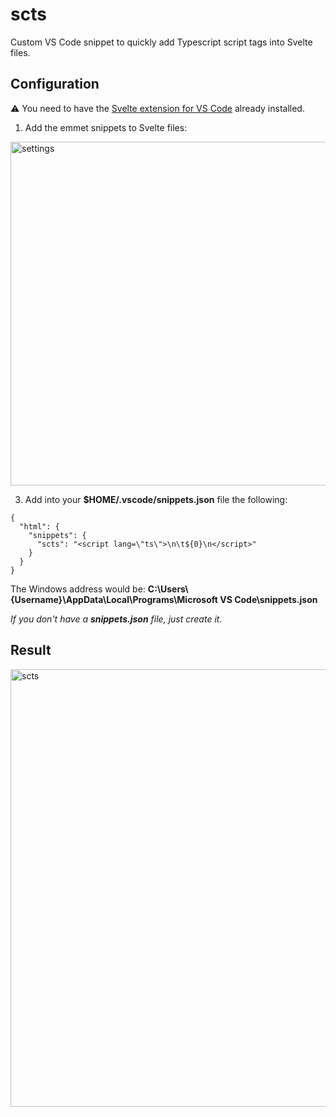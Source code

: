 # scts

Custom VS Code snippet to quickly add Typescript script tags into Svelte files.

## Configuration

⚠ You need to have the [Svelte extension for VS Code](https://marketplace.visualstudio.com/items?itemName=svelte.svelte-vscode) already installed.

1. Add the emmet snippets to Svelte files:
   
<img src="https://i.ibb.co/pW8tjGm/settings.png" alt="settings" width="550">

3. Add into your **$HOME/.vscode/snippets.json** file the following:

```
{
  "html": {
    "snippets": {
      "scts": "<script lang=\"ts\">\n\t${0}\n</script>"
    }
  }
}
```

The Windows address would be: **C:\Users\\{Username}\AppData\Local\Programs\Microsoft VS Code\snippets.json**

_If you don't have a **snippets.json** file, just create it._

## Result

<img src="https://i.ibb.co/FWkKbwp/scts.gif" alt="scts" width="700">
